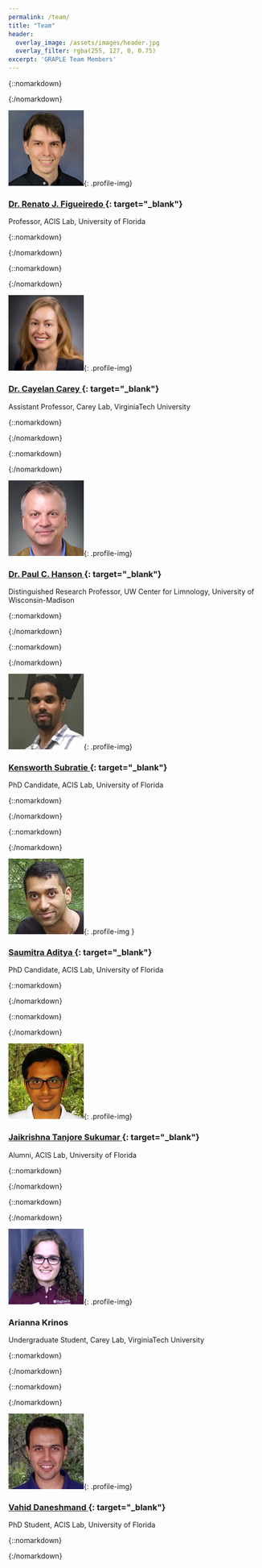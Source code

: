 ```yaml
---
permalink: /team/
title: "Team"
header:
  overlay_image: /assets/images/header.jpg
  overlay_filter: rgba(255, 127, 0, 0.75)
excerpt: 'GRAPLE Team Members'
---
```


{::nomarkdown}<div class="half">{:/nomarkdown}

![Renato J. Figueiredo](../assets/images/renato.jpg){: .profile-img}

### [Dr. Renato J. Figueiredo <i class="fa fa-link"></i>](https://www.acis.ufl.edu/people/renatof){: target="_blank"}

Professor, ACIS Lab, University of Florida

{::nomarkdown}</div>{:/nomarkdown}

{::nomarkdown}<div class="half">{:/nomarkdown}

![Cayelan Carey](../assets/images/cayelan.jpg){: .profile-img}

### [Dr. Cayelan Carey <i class="fa fa-link"></i>](http://www.carey.biol.vt.edu/){: target="_blank"}

Assistant Professor, Carey Lab, VirginiaTech University

{::nomarkdown}</div>{:/nomarkdown}

{::nomarkdown}<div class="half clear-both">{:/nomarkdown}

![Paul C. Hanson](../assets/images/paul.jpg){: .profile-img}

### [Dr. Paul C. Hanson <i class="fa fa-link"></i>](http://hanson.limnology.wisc.edu/){: target="_blank"}

Distinguished Research Professor, UW Center for Limnology, University of Wisconsin-Madison

{::nomarkdown}</div>{:/nomarkdown}

{::nomarkdown}<div class="half">{:/nomarkdown}

![Kensworth Subratie](../assets/images/ken.jpg){: .profile-img}

### [Kensworth Subratie <i class="fa fa-link"></i>](https://www.acis.ufl.edu/people/kcratie){: target="_blank"}

PhD Candidate, ACIS Lab, University of Florida

{::nomarkdown}</div>{:/nomarkdown}

{::nomarkdown}<div class="half clear-both">{:/nomarkdown}

![Saumitra Aditya](../assets/images/saumitra.jpg){: .profile-img }

### [Saumitra Aditya <i class="fa fa-link"></i>](https://www.acis.ufl.edu/people/saumitraaditya){: target="_blank"}

PhD Candidate, ACIS Lab, University of Florida

{::nomarkdown}</div>{:/nomarkdown}

{::nomarkdown}<div class="half">{:/nomarkdown}

![Jaikrishna Tanjore Sukumar](../assets/images/jaikrishna.jpg){: .profile-img}

### [Jaikrishna Tanjore Sukumar <i class="fa fa-link"></i>](https://www.acis.ufl.edu/people/jaikrishna){: target="_blank"}

Alumni, ACIS Lab, University of Florida

{::nomarkdown}</div>{:/nomarkdown}

{::nomarkdown}<div class="half clear-both">{:/nomarkdown}

![Arianna Krinos](../assets/images/arianna.jpg){: .profile-img}

### Arianna Krinos

Undergraduate Student, Carey Lab, VirginiaTech University

{::nomarkdown}</div>{:/nomarkdown}

{::nomarkdown}<div class="half">{:/nomarkdown}

![Vahid Daneshmand](../assets/images/vahid.jpg){: .profile-img}

### [Vahid Daneshmand <i class="fa fa-link"></i>](https://www.acis.ufl.edu/people/vdaneshmand){: target="_blank"}

PhD Student, ACIS Lab, University of Florida

{::nomarkdown}</div>{:/nomarkdown}